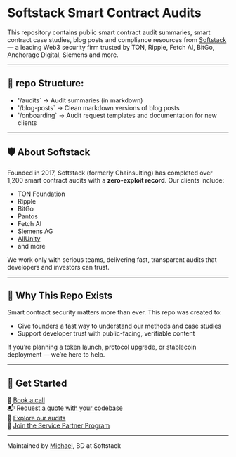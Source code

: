# Softstack Smart Contract Audits

This repository contains public smart contract audit summaries, smart contract case studies, blog posts and compliance resources from [Softstack](https://softstack.io) — a leading Web3 security firm trusted by TON, Ripple, Fetch AI, BitGo, Anchorage Digital, Siemens and more.

---

## 📁 repo Structure:
- '/audits` → Audit summaries (in markdown)
- '/blog-posts` → Clean markdown versions of blog posts
- '/onboarding` → Audit request templates and documentation for new clients

---

## 🛡️ About Softstack

Founded in 2017, Softstack (formerly Chainsulting) has completed over 1,200 smart contract audits with a **zero-exploit record**. Our clients include:

- TON Foundation  
- Ripple  
- BitGo  
- Pantos  
- Fetch AI  
- Siemens AG
- [AllUnity](https://github.com/softstack/Smart-Contract-Security-Audits/tree/master/AllUnity)
- and more

We work only with serious teams, delivering fast, transparent audits that developers and investors can trust.

---

## 🧠 Why This Repo Exists

Smart contract security matters more than ever. This repo was created to:
- Give founders a fast way to understand our methods and case studies
- Support developer trust with public-facing, verifiable content

If you’re planning a token launch, protocol upgrade, or stablecoin deployment — we’re here to help.

---

## 🚀 Get Started

📅 [Book a call](https://calendly.com/softstack)  
📬 [Request a quote with your codebase](mailto:hello@softstack.io)  
📁 [Explore our audits](https://softstack.io/case-study/)  
🤝 [Join the Service Partner Program](https://softstack.io/service-partner-program-spp)

---
Maintained by [Michael](https://www.linkedin.com/in/michael-softstack), BD at Softstack
